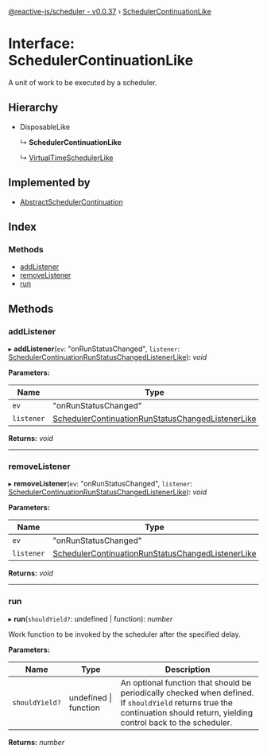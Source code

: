 [@reactive-js/scheduler - v0.0.37](../README.md) › [SchedulerContinuationLike](schedulercontinuationlike.md)

# Interface: SchedulerContinuationLike

A unit of work to be executed by a scheduler.

## Hierarchy

* DisposableLike

  ↳ **SchedulerContinuationLike**

  ↳ [VirtualTimeSchedulerLike](virtualtimeschedulerlike.md)

## Implemented by

* [AbstractSchedulerContinuation](../classes/abstractschedulercontinuation.md)

## Index

### Methods

* [addListener](schedulercontinuationlike.md#addlistener)
* [removeListener](schedulercontinuationlike.md#removelistener)
* [run](schedulercontinuationlike.md#run)

## Methods

###  addListener

▸ **addListener**(`ev`: "onRunStatusChanged", `listener`: [SchedulerContinuationRunStatusChangedListenerLike](schedulercontinuationrunstatuschangedlistenerlike.md)): *void*

**Parameters:**

Name | Type |
------ | ------ |
`ev` | "onRunStatusChanged" |
`listener` | [SchedulerContinuationRunStatusChangedListenerLike](schedulercontinuationrunstatuschangedlistenerlike.md) |

**Returns:** *void*

___

###  removeListener

▸ **removeListener**(`ev`: "onRunStatusChanged", `listener`: [SchedulerContinuationRunStatusChangedListenerLike](schedulercontinuationrunstatuschangedlistenerlike.md)): *void*

**Parameters:**

Name | Type |
------ | ------ |
`ev` | "onRunStatusChanged" |
`listener` | [SchedulerContinuationRunStatusChangedListenerLike](schedulercontinuationrunstatuschangedlistenerlike.md) |

**Returns:** *void*

___

###  run

▸ **run**(`shouldYield?`: undefined | function): *number*

Work function to be invoked by the scheduler after the specified delay.

**Parameters:**

Name | Type | Description |
------ | ------ | ------ |
`shouldYield?` | undefined &#124; function | An optional function that should be periodically checked when defined. If `shouldYield` returns true the continuation should return, yielding control back to the scheduler.  |

**Returns:** *number*
